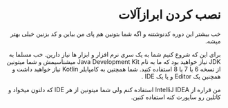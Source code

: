 <div dir="rtl">

# نصب کردن ابرازآلات

خب بیشتر این دوره کدنوشتنه و اگه شما بتونین هم پای من بیاین و کد بزنین خیلی بهتر میشه.

برای این که شروع کنیم شما به یک سری نرم افزار و ابزار ها نیاز دارین. خب مسلما به JDK نیاز خواهید بود که ما به نام Java Development Kit میشناسیمش و شما میتونین از نسخه 6 یا 7 یا 8 استفاده کنید. شما همچنین به کامپایلر Kotlin نیاز خواهید داشت و همچنین یک Editor و یا یک IDE .

من قراره از IntelliJ IDEA استفاده کنم ولی شما میتونین از هر IDE که دلتون میخواد و کاتلین رو ساپورت کنه استفاده کنین.
